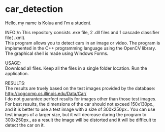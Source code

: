 # car_detection

Hello, my name is Kolua and I'm a student.

INFO:/n
This repository consists .exe file, 2 .dll files and 1 cascade classifier file( .xml).  
This program allows you to detect cars in an image or video. The program is implemented in the C++ programming language using the OpenCV library. The graphical shell is made using Windows Forms.  

USAGE:  
Download all files. 
Keep all the files in a single folder location. 
Run the application.  

RESULTS:  
The results are truely based on the test images provided by the database: http://cogcomp.cs.illinois.edu/Data/Car/      
I do not guarantee perfect results for images other than those test images. 
For best results, the dimensions of the car should not exceed 150x130px., and it is better to use a test image with a size of 300x250px.. You can use test images of a larger size, but it will decrease during the program to 300x250px., as a result the image will be distorted and it will be difficult to detect the car on it.  
